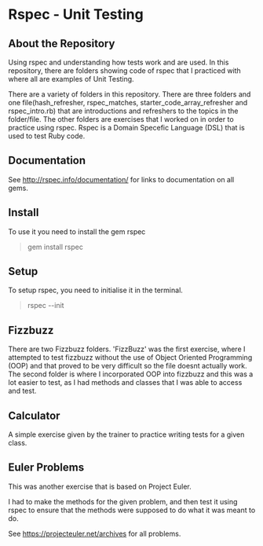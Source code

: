 # Rspec - Unit Testing


## About the Repository
Using rspec and understanding how tests work and are used.
In this repository, there are folders showing code of rspec that I practiced with where all are examples of Unit Testing.

There are a variety of folders in this repository. There are three folders and one file(hash_refresher, rspec_matches, starter_code_array_refresher and rspec_intro.rb) that are introductions and refreshers to the topics in the folder/file. The other folders are exercises that I worked on in order to practice using rspec. Rspec is a Domain Specefic Language (DSL) that is used to test Ruby code.

## Documentation

See http://rspec.info/documentation/ for links to documentation on all gems.

## Install

To use it you need to install the gem rspec

>gem install rspec

## Setup

To setup rspec, you need to initialise it in the terminal.
>rspec --init

## Fizzbuzz

There are two Fizzbuzz folders. 'FizzBuzz' was the first exercise, where I attempted to test fizzbuzz without the use of Object Oriented Programming (OOP) and that proved to be very difficult so the file doesnt actually work. The second folder is where I incorporated OOP into fizzbuzz and this was a lot easier to test, as I had methods and classes that I was able to access and test.

## Calculator

A simple exercise given by the trainer to practice writing tests for a given class.

## Euler Problems

This was another exercise that is based on Project Euler.

I had to make the methods for the given problem, and then test it using rspec to ensure that the methods were supposed to do what it was meant to do.

See https://projecteuler.net/archives for all problems.
